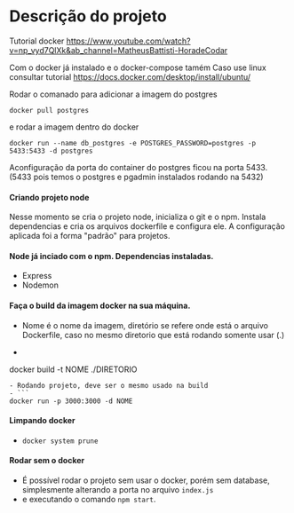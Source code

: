 # Descrição do projeto

Tutorial docker https://www.youtube.com/watch?v=np_vyd7QlXk&ab_channel=MatheusBattisti-HoradeCodar

Com o docker já instalado e o docker-compose tamém
Caso use linux consultar tutorial
https://docs.docker.com/desktop/install/ubuntu/

Rodar o comanado para adicionar a imagem do postgres

```
docker pull postgres
```

e rodar a imagem dentro do docker

```
docker run --name db_postgres -e POSTGRES_PASSWORD=postgres -p 5433:5433 -d postgres
```

Aconfiguração da porta do container do postgres ficou na porta 5433.(5433 pois temos o postgres e pgadmin instalados rodando na 5432)


#### Criando projeto node
Nesse momento se cria o projeto node, inicializa o git e o npm. Instala dependencias e cria os arquivos dockerfile e configura ele. 
A configuração aplicada foi a forma "padrão" para projetos.

#### Node já inciado com o npm. Dependencias instaladas.
- Express
- Nodemon

#### Faça o build da imagem docker na sua máquina.
- Nome é o nome da imagem, diretório se refere onde está o arquivo Dockerfile, caso no mesmo diretorio que está rodando somente usar (.)
- ```
docker build -t NOME ./DIRETORIO
```
- Rodando projeto, deve ser o mesmo usado na build
- ```
docker run -p 3000:3000 -d NOME
```

#### Limpando docker
- ```docker system prune```


#### Rodar sem o docker
 - É possível rodar o projeto sem usar o docker, porém sem database, simplesmente alterando a porta no arquivo `index.js` 
 - e executando o comando `npm start`.